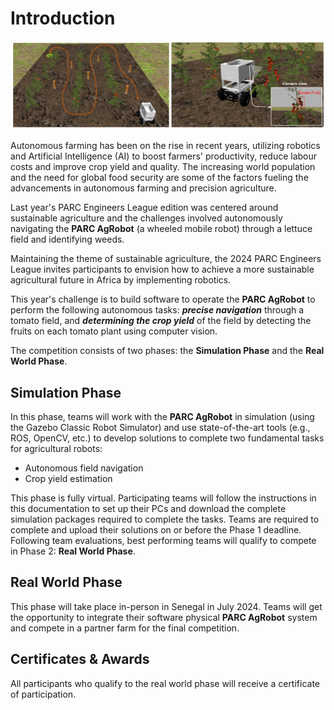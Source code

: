 # Introduction

![Motivating image](./assets/overview.PNG)


Autonomous farming has been on the rise in recent years, utilizing robotics and Artificial Intelligence (AI) to boost farmers' productivity, reduce labour costs and improve crop yield and quality. The increasing
world population and the need for global food security are some of the factors fueling the advancements in autonomous farming and precision agriculture.

Last year's PARC Engineers League edition was centered around sustainable agriculture and the challenges involved autonomously navigating the **PARC AgRobot** (a wheeled mobile robot) through a lettuce field and identifying weeds. 

Maintaining the theme of sustainable agriculture, the 2024 PARC Engineers League invites participants to envision how to achieve a more sustainable agricultural future in Africa by implementing robotics.

This year's challenge is to build software to operate the **PARC AgRobot** to perform the following autonomous tasks: ***precise navigation*** through a tomato field, and ***determining the crop yield*** of the field by detecting the fruits on each tomato plant using computer vision. 

The competition consists of two phases: the **Simulation Phase** and the **Real World Phase**.

## Simulation Phase
<!-- In this phase, teams would interact with the **PARC AgRobot** in simulation (using the Gazebo Robot Simulator). Participants are required to write software to complete three fundamental tasks for agricultural robots: -->
In this phase, teams will work with the **PARC AgRobot** in simulation (using the Gazebo Classic Robot Simulator) and use state-of-the-art tools (e.g., ROS, OpenCV, etc.) to develop solutions to complete two fundamental tasks for agricultural robots:

* Autonomous field navigation
* Crop yield estimation

This phase is fully virtual. Participating teams will follow the instructions in this documentation to set up their PCs and download the complete simulation packages required to complete the tasks. 
Teams are required to complete and upload their solutions on or before the Phase 1 deadline. Following team evaluations, best performing teams will qualify to compete in Phase 2: **Real World Phase**.


## Real World Phase

<!-- ![robot](images/bot.jpg) -->

This phase will take place in-person in Senegal in July 2024. Teams will get the opportunity to integrate their software physical **PARC AgRobot** system and compete in a partner farm for the final competition.


## Certificates & Awards

All participants who qualify to the real world phase will receive a certificate of participation.

